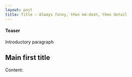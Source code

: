 ```yaml
---
layout: post
title: Title — Always funny, then em-dash, then detail
---
```

#### Teaser


Introductory paragraph


## Main first title

Content:

